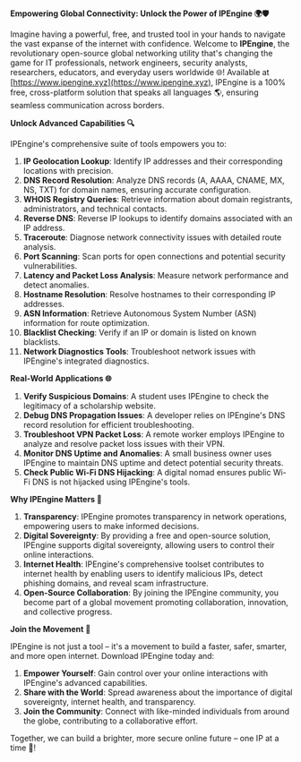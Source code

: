 **Empowering Global Connectivity: Unlock the Power of IPEngine 🌍🛡️**

Imagine having a powerful, free, and trusted tool in your hands to navigate the vast expanse of the internet with confidence. Welcome to **IPEngine**, the revolutionary open-source global networking utility that's changing the game for IT professionals, network engineers, security analysts, researchers, educators, and everyday users worldwide 🌐! Available at [https://www.ipengine.xyz](https://www.ipengine.xyz), IPEngine is a 100% free, cross-platform solution that speaks all languages 🌎, ensuring seamless communication across borders.

**Unlock Advanced Capabilities 🔍**

IPEngine's comprehensive suite of tools empowers you to:

1. **IP Geolocation Lookup**: Identify IP addresses and their corresponding locations with precision.
2. **DNS Record Resolution**: Analyze DNS records (A, AAAA, CNAME, MX, NS, TXT) for domain names, ensuring accurate configuration.
3. **WHOIS Registry Queries**: Retrieve information about domain registrants, administrators, and technical contacts.
4. **Reverse DNS**: Reverse IP lookups to identify domains associated with an IP address.
5. **Traceroute**: Diagnose network connectivity issues with detailed route analysis.
6. **Port Scanning**: Scan ports for open connections and potential security vulnerabilities.
7. **Latency and Packet Loss Analysis**: Measure network performance and detect anomalies.
8. **Hostname Resolution**: Resolve hostnames to their corresponding IP addresses.
9. **ASN Information**: Retrieve Autonomous System Number (ASN) information for route optimization.
10. **Blacklist Checking**: Verify if an IP or domain is listed on known blacklists.
11. **Network Diagnostics Tools**: Troubleshoot network issues with IPEngine's integrated diagnostics.

**Real-World Applications 🌐**

1. **Verify Suspicious Domains**: A student uses IPEngine to check the legitimacy of a scholarship website.
2. **Debug DNS Propagation Issues**: A developer relies on IPEngine's DNS record resolution for efficient troubleshooting.
3. **Troubleshoot VPN Packet Loss**: A remote worker employs IPEngine to analyze and resolve packet loss issues with their VPN.
4. **Monitor DNS Uptime and Anomalies**: A small business owner uses IPEngine to maintain DNS uptime and detect potential security threats.
5. **Check Public Wi-Fi DNS Hijacking**: A digital nomad ensures public Wi-Fi DNS is not hijacked using IPEngine's tools.

**Why IPEngine Matters 🔗**

1. **Transparency**: IPEngine promotes transparency in network operations, empowering users to make informed decisions.
2. **Digital Sovereignty**: By providing a free and open-source solution, IPEngine supports digital sovereignty, allowing users to control their online interactions.
3. **Internet Health**: IPEngine's comprehensive toolset contributes to internet health by enabling users to identify malicious IPs, detect phishing domains, and reveal scam infrastructure.
4. **Open-Source Collaboration**: By joining the IPEngine community, you become part of a global movement promoting collaboration, innovation, and collective progress.

**Join the Movement 🚀**

IPEngine is not just a tool – it's a movement to build a faster, safer, smarter, and more open internet. Download IPEngine today and:

1. **Empower Yourself**: Gain control over your online interactions with IPEngine's advanced capabilities.
2. **Share with the World**: Spread awareness about the importance of digital sovereignty, internet health, and transparency.
3. **Join the Community**: Connect with like-minded individuals from around the globe, contributing to a collaborative effort.

Together, we can build a brighter, more secure online future – one IP at a time 🔗!